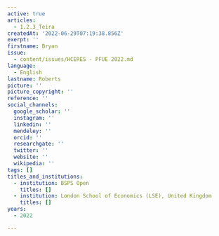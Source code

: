 ```yaml
---
active: true
articles:
  - 1.2.3_Teira
createdAt: '2022-06-29T07:19:38.856Z'
exerpt: ''
firstname: Bryan
issue:
  - content/issues/HCERES - PFUE 2022.md
language:
  - English
lastname: Roberts
picture: ''
picture_copyright: ''
reference: ''
social_channels:
  google_scholar: ''
  instagram: ''
  linkedin: ''
  mendeley: ''
  orcid: ''
  researchgate: ''
  twitter: ''
  website: ''
  wikipedia: ''
tags: []
titles_and_institutions:
  - institution: BSPS Open
    titles: []
  - institution: London School of Economics (LSE), United Kingdom
    titles: []
years:
  - 2022

---
```

